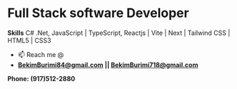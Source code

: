 # Full Stack software Developer

**Skills** 
C# .Net, JavaScript | TypeScript, Reactjs | Vite | Next | Tailwind CSS | HTML5 | CSS3

- 📫 Reach me @
-  **BekimBurimi84@gmail.com || BekimBurimi718@gmail.com**

**Phone: (917)512-2880**
